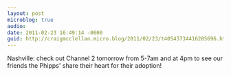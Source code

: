 ```yaml
---
layout: post
microblog: true
audio: 
date: 2011-02-23 16:49:14 -0600
guid: http://craigmcclellan.micro.blog/2011/02/23/t40543734416285696.html
---
```

Nashville: check out Channel 2 tomorrow from 5-7am and at 4pm to see our friends the Phipps' share their heart for their adoption!
